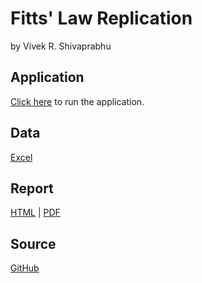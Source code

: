 Fitts' Law Replication
======================

by Vivek R. Shivaprabhu

Application
-----------
[Click here](fittslaw.html) to run the application.

Data
----
[Excel](FittsLawData.xlsx)

Report
------
[HTML](report.html)  |  [PDF](FittsLawReplication.pdf)

Source
------
[GitHub](https://github.com/vrevan2/fittsLaw)
